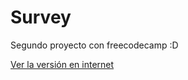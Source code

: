 # Survey
Segundo proyecto con freecodecamp :D

[Ver la versión en internet](https://oscarprv.github.io/Survey/)
